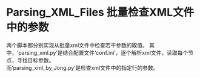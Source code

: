# Parsing_XML_Files 批量检查XML文件中的参数
两个脚本都分别实现从批量xml文件中检查若干参数的取值。</n>
其中，‘parsing_xml.py’是结合配置文件‘conf.ini’，逐个解析xml文件，读取每个节点，寻找目标参数。</br>
而‘parsing_xml_by_Jong.py’是检查xml文件中的指定行的参数。
